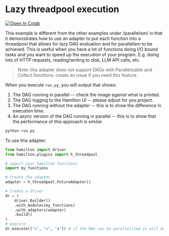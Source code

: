 # Lazy threadpool execution

[![Open In Colab](https://colab.research.google.com/assets/colab-badge.svg)](https://colab.research.google.com/github/dagworks-inc/hamilton/blob/main/examples/parallelism/lazy_threadpool_execution/notebook.ipynb)

This example is different from the other examples under /parallelism/ in that
it demonstrates how to use an adapter to put each
function into a threadpool that allows for lazy DAG evaluation and for parallelism
to be achieved. This is useful when you have a lot of
functions doing I/O bound tasks and you want to speed
up the execution of your program. E.g. doing lots of
HTTP requests, reading/writing to disk, LLM API calls, etc.

> Note: this adapter does not support DAGs with Parallelizable and Collect functions; create an issue if you need this feature.

When you execute `run.py`, you will output that shows:

1. The DAG running in parallel -- check the image against what is printed.
2. The DAG logging to the Hamilton UI -- please adjust for you project.
3. The DAG running without the adapter -- this is to show the difference in execution time.
4. An async version of the DAG running in parallel -- this is to show that the performance of this approach is similar.

```bash
python run.py
```

To use this adapter:

```python
from hamilton import driver
from hamilton.plugins import h_threadpool

# import your hamilton functions
import my_functions

# Create the adapter
adapter = h_threadpool.FutureAdapter()

# Create a driver
dr = (
    driver.Builder()
    .with_modules(my_functions)
    .with_adapters(adapter)
    .build()
)
# execute
dr.execute(["s", "x", "a"]) # if the DAG can be parallelized it will be

```
